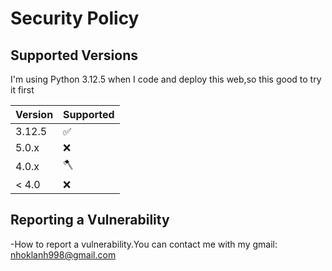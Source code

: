# Security Policy

## Supported Versions

I'm using Python 3.12.5 when I code and deploy this web,so this good to try it first

| Version | Supported          |
| ------- | ------------------ |
| 3.12.5   | :white_check_mark: |
| 5.0.x   | :x:                |
| 4.0.x   | 🪓|
| < 4.0   | :x:                |

## Reporting a Vulnerability

-How to report a vulnerability.You can contact me with my gmail: nhoklanh998@gmail.com 

